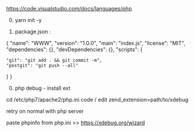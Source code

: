 https://code.visualstudio.com/docs/languages/php

0. yarn init -y

0. package.json : 

{
  "name": "WWW", 
  "version": "1.0.0", 
  "main": "index.js", 
  "license": "MIT", 
  "dependencies": {}, 
  "devDependencies": {}, 
  "scripts": {

    "git": "git add . && git commit -m",
    "postgit": "git push --all"

  }
}

0. php debug - install ext

cd 	/etc/php7/apache2/php.ini
code / edit
zend_extension=path/to/xdebug

retry on normal with php server

paste phpinfo from php.ini >> 
https://xdebug.org/wizard
